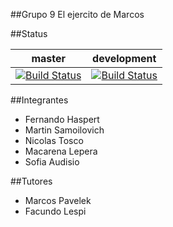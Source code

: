 ##Grupo 9
El ejercito de Marcos


##Status

|master|development|
|:--:|:--:|
|[![Build Status](https://travis-ci.com/dds-utn/2016-mn-group-09.svg?token=XuzoPkh3Q1y1BprCw4vk&branch=master)](https://travis-ci.com/dds-utn/2016-mn-group-09)|[![Build Status](https://travis-ci.com/dds-utn/2016-mn-group-09.svg?token=XuzoPkh3Q1y1BprCw4vk&branch=development)](https://travis-ci.com/dds-utn/2016-mn-group-09)|

##Integrantes
- Fernando Haspert
- Martin Samoilovich
- Nicolas Tosco
- Macarena Lepera
- Sofia Audisio

##Tutores
- Marcos Pavelek
- Facundo Lespi
